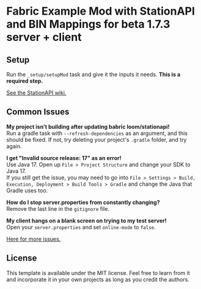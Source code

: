 # Fabric Example Mod with StationAPI and BIN Mappings for beta 1.7.3 server + client

## Setup

Run the `_setup/setupMod` task and give it the inputs it needs. **This is a required step.**

[See the StationAPI wiki.](https://github.com/ModificationStation/StationAPI/wiki)

## Common Issues

**My project isn't building after updating babric loom/stationapi!**  
Run a gradle task with `--refresh-dependencies` as an argument, and this should be fixed. If not, try deleting your project's `.gradle` folder, and try again.

**I get "Invalid source release: 17" as an error!**  
Use Java 17. Open up `File > Project Structure` and change your SDK to Java 17.  
If you still get the issue, you may need to go into `File > Settings > Build, Execution, Deployment > Build Tools > Gradle` and change the Java that Gradle uses too.

**How do I stop server.properties from constantly changing?**  
Remove the last line in the `gitignore` file.

**My client hangs on a blank screen on trying to my test server!**  
Open your `server.properties` and set `online-mode` to `false`.

[Here for more issues.](https://github.com/calmilamsy/BIN-fabric-example-mod#common-issues)

## License

This template is available under the MIT license. Feel free to learn from it and incorporate it in your own projects as long as you credit the authors.
